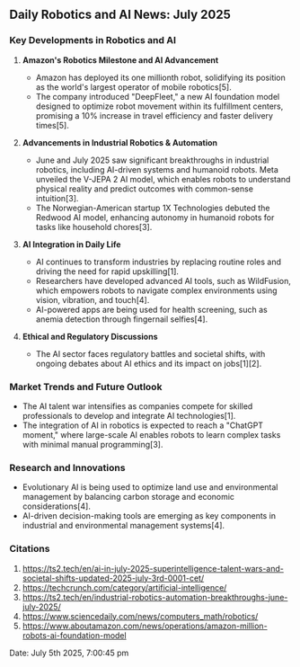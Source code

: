 ## Daily Robotics and AI News: July 2025

### **Key Developments in Robotics and AI**

1. **Amazon's Robotics Milestone and AI Advancement**
   - Amazon has deployed its one millionth robot, solidifying its position as the world's largest operator of mobile robotics[5].
   - The company introduced "DeepFleet," a new AI foundation model designed to optimize robot movement within its fulfillment centers, promising a 10% increase in travel efficiency and faster delivery times[5].

2. **Advancements in Industrial Robotics & Automation**
   - June and July 2025 saw significant breakthroughs in industrial robotics, including AI-driven systems and humanoid robots. Meta unveiled the V-JEPA 2 AI model, which enables robots to understand physical reality and predict outcomes with common-sense intuition[3].
   - The Norwegian-American startup 1X Technologies debuted the Redwood AI model, enhancing autonomy in humanoid robots for tasks like household chores[3].

3. **AI Integration in Daily Life**
   - AI continues to transform industries by replacing routine roles and driving the need for rapid upskilling[1].
   - Researchers have developed advanced AI tools, such as WildFusion, which empowers robots to navigate complex environments using vision, vibration, and touch[4].
   - AI-powered apps are being used for health screening, such as anemia detection through fingernail selfies[4].

4. **Ethical and Regulatory Discussions**
   - The AI sector faces regulatory battles and societal shifts, with ongoing debates about AI ethics and its impact on jobs[1][2].

### **Market Trends and Future Outlook**

- The AI talent war intensifies as companies compete for skilled professionals to develop and integrate AI technologies[1].
- The integration of AI in robotics is expected to reach a "ChatGPT moment," where large-scale AI enables robots to learn complex tasks with minimal manual programming[3].

### **Research and Innovations**

- Evolutionary AI is being used to optimize land use and environmental management by balancing carbon storage and economic considerations[4].
- AI-driven decision-making tools are emerging as key components in industrial and environmental management systems[4].

### **Citations**
1. https://ts2.tech/en/ai-in-july-2025-superintelligence-talent-wars-and-societal-shifts-updated-2025-july-3rd-0001-cet/
2. https://techcrunch.com/category/artificial-intelligence/
3. https://ts2.tech/en/industrial-robotics-automation-breakthroughs-june-july-2025/
4. https://www.sciencedaily.com/news/computers_math/robotics/
5. https://www.aboutamazon.com/news/operations/amazon-million-robots-ai-foundation-model

Date: July 5th 2025, 7:00:45 pm